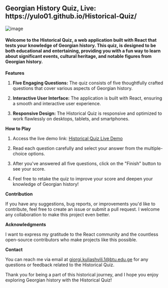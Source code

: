 <h2>Georgian History Quiz, Live: https://yulo01.github.io/Historical-Quiz/</h2>

![image](https://github.com/yulo01/Historical-Quiz/assets/93291077/66d5ad79-593d-482d-916b-8d7ae07b1d31)

<h4> Welcome to the Historical Quiz, a web application built with React that tests your knowledge of Georgian history. This quiz, is designed to be both educational and entertaining, providing you with a fun way to learn about significant events, cultural heritage, and notable figures from Georgian history. </h4>



**Features**

1. **Five Engaging Questions:** The quiz consists of five thoughtfully crafted questions that cover various aspects of Georgian history.

2. **Interactive User Interface:** The application is built with React, ensuring a smooth and interactive user experience.

3. **Responsive Design:** The Historical Quiz is responsive and optimized to work flawlessly on desktops, tablets, and smartphones.

**How to Play**

1. Access the live demo link: [Historical Quiz Live Demo](https://yulo01.github.io/Historical-Quiz/)

2. Read each question carefully and select your answer from the multiple-choice options.

3. After you've answered all five questions, click on the "Finish" button to see your score.

4. Feel free to retake the quiz to improve your score and deepen your knowledge of Georgian history!


**Contribution**

If you have any suggestions, bug reports, or improvements you'd like to contribute, feel free to create an issue or submit a pull request. I welcome any collaboration to make this project even better.

**Acknowledgments**

I want to express my gratitude to the React community and the countless open-source contributors who make projects like this possible.

**Contact**

You can reach me via email at [giorgi.kuliashvili.1@btu.edu.ge](mailto:giorgi.kuliashvili.1@btu.edu.ge) for any questions or feedback related to the Historical Quiz.

Thank you for being a part of this historical journey, and I hope you enjoy exploring Georgian history with the Historical Quiz!
